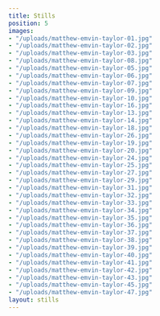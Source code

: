 ```yaml
---
title: Stills
position: 5
images:
- "/uploads/matthew-emvin-taylor-01.jpg"
- "/uploads/matthew-emvin-taylor-02.jpg"
- "/uploads/matthew-emvin-taylor-03.jpg"
- "/uploads/matthew-emvin-taylor-08.jpg"
- "/uploads/matthew-emvin-taylor-05.jpg"
- "/uploads/matthew-emvin-taylor-06.jpg"
- "/uploads/matthew-emvin-taylor-07.jpg"
- "/uploads/matthew-emvin-taylor-09.jpg"
- "/uploads/matthew-emvin-taylor-10.jpg"
- "/uploads/matthew-emvin-taylor-16.jpg"
- "/uploads/matthew-emvin-taylor-13.jpg"
- "/uploads/matthew-emvin-taylor-14.jpg"
- "/uploads/matthew-emvin-taylor-18.jpg"
- "/uploads/matthew-emvin-taylor-26.jpg"
- "/uploads/matthew-emvin-taylor-19.jpg"
- "/uploads/matthew-emvin-taylor-20.jpg"
- "/uploads/matthew-emvin-taylor-24.jpg"
- "/uploads/matthew-emvin-taylor-25.jpg"
- "/uploads/matthew-emvin-taylor-27.jpg"
- "/uploads/matthew-emvin-taylor-29.jpg"
- "/uploads/matthew-emvin-taylor-31.jpg"
- "/uploads/matthew-emvin-taylor-32.jpg"
- "/uploads/matthew-emvin-taylor-33.jpg"
- "/uploads/matthew-emvin-taylor-34.jpg"
- "/uploads/matthew-emvin-taylor-35.jpg"
- "/uploads/matthew-emvin-taylor-36.jpg"
- "/uploads/matthew-emvin-taylor-37.jpg"
- "/uploads/matthew-emvin-taylor-38.jpg"
- "/uploads/matthew-emvin-taylor-39.jpg"
- "/uploads/matthew-emvin-taylor-40.jpg"
- "/uploads/matthew-emvin-taylor-41.jpg"
- "/uploads/matthew-emvin-taylor-42.jpg"
- "/uploads/matthew-emvin-taylor-43.jpg"
- "/uploads/matthew-emvin-taylor-45.jpg"
- "/uploads/matthew-emvin-taylor-47.jpg"
layout: stills
---
```


